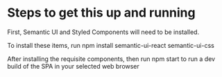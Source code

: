 # Steps to get this up and running

First, Semantic UI and Styled Components will need to be installed.

To install these items, run npm install semantic-ui-react semantic-ui-css

After installing the requisite components, then run npm start to run a dev build of the SPA in your selected web browser
